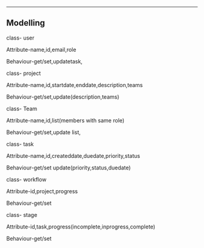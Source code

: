 
---
Modelling
-

class- user

Attribute-name,id,email,role

Behaviour-get/set,updatetask,

 class- project

Attribute-name,id,startdate,enddate,description,teams

Behaviour-get/set,update(description,teams)

 class- Team

Attribute-name,id,list(members with same role)

Behaviour-get/set,update list,

 class- task

Attribute-name,id,createddate,duedate,priority,status

Behaviour-get/set update(priority,status,duedate)

 class- workflow

Attribute-id,project,progress

Behaviour-get/set

class- stage

Attribute-id,task,progress(incomplete,inprogress,complete)

Behaviour-get/set 

